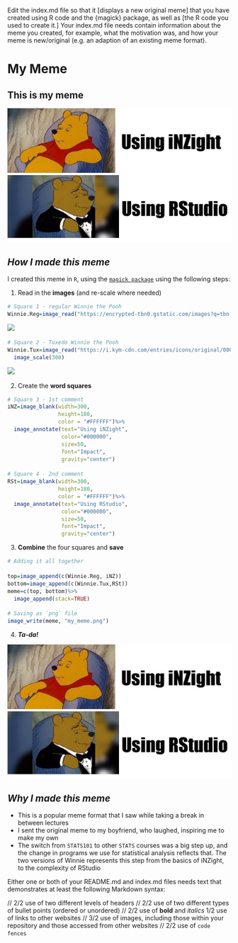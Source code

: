 Edit the index.md file so that it [displays a new original meme] that you have created using R code and the {magick} package, as well as [the R code you used to create it.]
Your index.md file needs contain information about the meme you created, for example, what the motivation was, and how your meme is new/original 
  (e.g. an adaption of an existing meme format).

# My Meme

## This is my meme
![](my_meme.png)


## *How I made this meme*
I created this meme in `R`, using the [`magick package`](https://cran.r-project.org/web/packages/magick/vignettes/intro.html) using the following steps:
1. Read in the **images** (and re-scale where needed)
```r
# Square 1 - regular Winnie the Pooh
Winnie.Reg=image_read("https://encrypted-tbn0.gstatic.com/images?q=tbn:ANd9GcR2I24KGTXqQF0nKLyB-7O0JKKVBZkzPqp5r77rbW8xoflclrA0A_bmBNrswCtLsi5hOGY&usqp=CAU")
```
![](https://encrypted-tbn0.gstatic.com/images?q=tbn:ANd9GcR2I24KGTXqQF0nKLyB-7O0JKKVBZkzPqp5r77rbW8xoflclrA0A_bmBNrswCtLsi5hOGY&usqp=CAU)
```r
# Square 2 - Tuxedo Winnie the Pooh
Winnie.Tux=image_read("https://i.kym-cdn.com/entries/icons/original/000/029/060/cover3.jpg")%>%
  image_scale(300)
```
![](https://i.kym-cdn.com/entries/icons/original/000/029/060/cover3.jpg)

2. Create the **word squares**
```r
# Square 3 - 1st comment
iNZ=image_blank(width=300,
                height=180,
                color = "#FFFFFF")%>%
  image_annotate(text="Using iNZight",
                 color="#000000",
                 size=50,
                 font="Impact",
                 gravity="center")

# Square 4 - 2nd comment
RSt=image_blank(width=300,
                height=180,
                color = "#FFFFFF")%>%
  image_annotate(text="Using RStudio",
                 color="#000000",
                 size=50,
                 font="Impact",
                 gravity="center")
```
3. **Combine** the four squares and **save**
```r
# Adding it all together

top=image_append(c(Winnie.Reg, iNZ))
bottom=image_append(c(Winnie.Tux,RSt))
meme=c(top, bottom)%>%
  image_append(stack=TRUE)

# Saving as `png` file
image_write(meme, "my_meme.png")
```
4. ***Ta-da!***

![](my_meme.png)

## *Why I made this meme*
- This is a popular meme format that I saw while taking a break in between lectures
- I sent the original meme to my boyfriend, who laughed, inspiring me to make my own
- The switch from `STATS101` to other `STATS` courses was a big step up, and the change in programs we use for statistical analysis reflects that. The two versions of Winnie represents this step from the basics of iNZight, to the complexity of RStudio

Either one or both of your README.md and index.md files needs text that demonstrates at least the following Markdown syntax:

// 2/2 use of two different levels of headers
// 2/2 use of two different types of bullet points (ordered or unordered)
// 2/2 use of **bold** and *italics*
1/2 use of links to other websites
// 3/2 use of images, including those within your repository and those accessed from other websites
// 2/2 use of `code fences`



